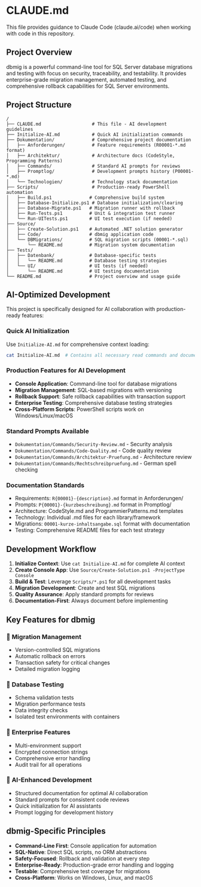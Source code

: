 # CLAUDE.md

This file provides guidance to Claude Code (claude.ai/code) when working with code in this repository.

## Project Overview

dbmig is a powerful command-line tool for SQL Server database migrations and testing with focus on security, traceability, and testability. It provides enterprise-grade migration management, automated testing, and comprehensive rollback capabilities for SQL Server environments.

## Project Structure

```
/
├── CLAUDE.md                   # This file - AI development guidelines
├── Initialize-AI.md            # Quick AI initialization commands
├── Dokumentation/              # Comprehensive project documentation
│   ├── Anforderungen/          # Feature requirements (R00001-*.md format)
│   ├── Architektur/            # Architecture docs (CodeStyle, Programming Patterns)
│   ├── Commands/               # Standard AI prompts for reviews
│   ├── Promptlog/              # Development prompts history (P00001-*.md)
│   └── Technologien/           # Technology stack documentation
├── Scripts/                    # Production-ready PowerShell automation
│   ├── Build.ps1              # Comprehensive build system
│   ├── Database-Initialize.ps1 # Database initialization/clearing
│   ├── Database-Migrate.ps1   # Migration runner with rollback
│   ├── Run-Tests.ps1          # Unit & integration test runner
│   └── Run-UITests.ps1        # UI test execution (if needed)
├── Source/
│   ├── Create-Solution.ps1    # Automated .NET solution generator
│   ├── Code/                  # dbmig application code
│   └── DBMigrations/          # SQL migration scripts (00001-*.sql)
│       └── README.md          # Migration system documentation
├── Tests/
│   ├── Datenbank/             # Database-specific tests
│   │   └── README.md          # Database testing strategies
│   └── UI/                    # UI tests (if needed)
│       └── README.md          # UI testing documentation
└── README.md                  # Project overview and usage guide
```

## AI-Optimized Development

This project is specifically designed for AI collaboration with production-ready features:

### Quick AI Initialization
Use `Initialize-AI.md` for comprehensive context loading:
```bash
cat Initialize-AI.md  # Contains all necessary read commands and documentation
```

### Production Features for AI Development
- **Console Application**: Command-line tool for database migrations
- **Migration Management**: SQL-based migrations with versioning
- **Rollback Support**: Safe rollback capabilities with transaction support
- **Enterprise Testing**: Comprehensive database testing strategies
- **Cross-Platform Scripts**: PowerShell scripts work on Windows/Linux/macOS

### Standard Prompts Available
- `Dokumentation/Commands/Security-Review.md` - Security analysis
- `Dokumentation/Commands/Code-Quality.md` - Code quality review  
- `Dokumentation/Commands/Architektur-Pruefung.md` - Architecture review
- `Dokumentation/Commands/Rechtschreibpruefung.md` - German spell checking

### Documentation Standards
- Requirements: `R{00001}-{description}.md` format in Anforderungen/
- Prompts: `P{00001}-{kurzbeschreibung}.md` format in Promptlog/
- Architecture: CodeStyle.md and ProgrammierPatterns.md templates
- Technology: Individual .md files for each library/framework
- Migrations: `00001-kurze-inhaltsangabe.sql` format with documentation
- Testing: Comprehensive README files for each test strategy

## Development Workflow

1. **Initialize Context**: Use `cat Initialize-AI.md` for complete AI context
2. **Create Console App**: Use `Source/Create-Solution.ps1 -ProjectType Console`
3. **Build & Test**: Leverage `Scripts/*.ps1` for all development tasks
4. **Migration Development**: Create and test SQL migrations
5. **Quality Assurance**: Apply standard prompts for reviews
6. **Documentation-First**: Always document before implementing

## Key Features for dbmig

### 🔄 **Migration Management**
- Version-controlled SQL migrations
- Automatic rollback on errors
- Transaction safety for critical changes
- Detailed migration logging

### 🧪 **Database Testing**
- Schema validation tests
- Migration performance tests
- Data integrity checks
- Isolated test environments with containers

### 🔐 **Enterprise Features**
- Multi-environment support
- Encrypted connection strings
- Comprehensive error handling
- Audit trail for all operations

### 🤖 **AI-Enhanced Development**
- Structured documentation for optimal AI collaboration
- Standard prompts for consistent code reviews
- Quick initialization for AI assistants
- Prompt logging for development history

## dbmig-Specific Principles

- **Command-Line First**: Console application for automation
- **SQL-Native**: Direct SQL scripts, no ORM abstractions
- **Safety-Focused**: Rollback and validation at every step
- **Enterprise-Ready**: Production-grade error handling and logging
- **Testable**: Comprehensive test coverage for migrations
- **Cross-Platform**: Works on Windows, Linux, and macOS
